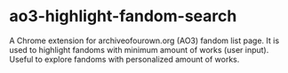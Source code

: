 # ao3-highlight-fandom-search
A Chrome extension for archiveofourown.org (AO3) fandom list page. It is used to highlight fandoms with minimum amount of works (user input). Useful to explore fandoms with personalized amount of works.
